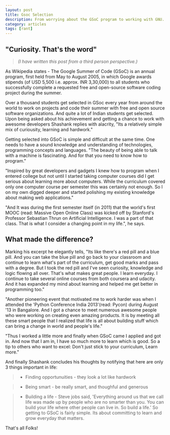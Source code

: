 ```yaml
---
layout: post
title: Gsoc Selection
description: From worrying about the GSoC program to working with GNU.
category: articles
tags: [rant]
---
```


"Curiosity. That's the word"
----------------------------

> *(I have written this post from a third person perspective.)*

As Wikipedia states - The Google Summer of Code (GSoC) is an annual
program, first held from May to August 2005, in which Google awards stipends
(of USD 5,500 i.e. approx. INR 3,30,000) to all students who successfully
complete a requested free and open-source software coding project during the
summer.

Over a thousand students get selected in GSoc every year from around the world
to work on projects and code their summer with free and open source software
organizations. And quite a lot of Indian students get selected. Upon being
asked about his achievement and getting a chance to work with awesome
developers Shashank replies with alacrity, "Its a relatively simple mix of
curiousity, learning and hardwork."

Getting selected into GSoC is simple and difficult at the same time. One needs
to have a sound knowledge and understanding of technologies, programming
concepts and languages. "The beauty of being able to talk with a machine is
fascinating. And for that you need to know how to program."

"Inspired by great developers and gadgets I knew how to program when I entered
college but not until I started taking computer courses did I get serious about
learning more about computers. While the curriculum covered only one computer
course per semester this was certainly not enough. So I on my own digged deeper
and started polishing my existing knowledge about making web applications."

"And It was during the first semester itself (in 2011) that the world's first
MOOC (read: Massive Open Online Class) was kicked off by Stanford's Professor
Sebastian Thrun on Artificial Intelligence. I was a part of that class. That is
what I consider a changing point in my life.", he says.


## What made the difference?

Marking his excerpt he elegantly tells, "Its like there's a red pill and a blue
pill. And you can take the blue pill and go back to your classroom and continue
to learn what's part of the curriculum, get good marks and pass with a degree.
But I took the red pill and I've seen curiosity, knowledge and logic flowing
all over. That's what makes great people.  I learn everyday. I continue to take
several online courses from both coursera and udacity.  And it has expanded my
mind about learning and helped me get better in programming too."

"Another pioneering event that motivated me to work harder was when I attended
the 'Python Conference India 2013'(read: Pycon) during August '13 in Bangalore.
And I got a chance to meet numerous awesome people who were working on creating
even amazing products. It is by meeting all these smart people that I realized
that life is all about building stuff which can bring a change in world and
people's life."

"Thus I worked a little more and finally when GSoC came I applied and got in.
And now that I am in, I have so much more to learn which is good. So a tip to
others who want to excel: Don't just stick to your curriculum, Learn more."

And finally Shashank concludes his thoughts by notifying that here are only 3 things important
in life:
> - Finding opportunuities - they look a lot like hardwork


> - Being smart - be really smart, and thoughful and generous

> - Building a life - Steve jobs said, 'Everything around us that we call life was
made up by people who are no smarter than you. You can build
your life where other people can live in. So build a life.'
So getting to GSoC is fairly simple. Its about committing to learn and grow
everyday that matters.


That's all Folks!
